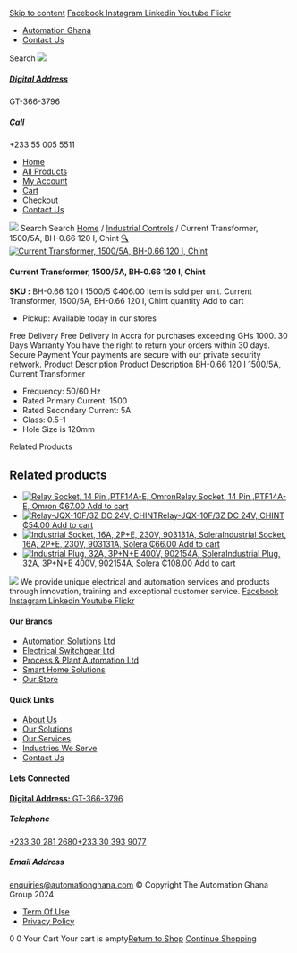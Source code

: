 [Skip to content](https://store.automationghana.com/product/current-transformer-bh-0-66-120-i-1500-5-clas-0-5-1-chint/#content)
[ Facebook ](https://www.facebook.com/automationgh/) [ Instagram ](https://www.instagram.com/automationgh/) [ Linkedin ](https://www.linkedin.com/company/the-automation-ghana-limited/) [ Youtube ](https://www.youtube.com/channel/UCurrRDUSm5oIW39VXjn1u0w) [ Flickr ](https://www.flickr.com/photos/181794037@N07/)
  * [ Automation Ghana ](https://automationghana.com)
  * [ Contact Us ](https://store.automationghana.com/contact/)


Search
[ ![](https://store.automationghana.com/wp-content/uploads/2024/04/Website-TAGG-Logo-BLUE.png) ](https://store.automationghana.com/)
[ ](https://maps.app.goo.gl/m4xeaagWCNbLk4jM6)
#####  [ Digital Address ](https://maps.app.goo.gl/m4xeaagWCNbLk4jM6)
GT-366-3796 
[ ](tel:+233550055511)
#####  [ Call ](tel:+233550055511)
+233 55 005 5511 
  * [Home](https://store.automationghana.com/)
  * [All Products](https://store.automationghana.com/shop/)
  * [My Account](https://store.automationghana.com/my-account/)
  * [Cart](https://store.automationghana.com/cart/)
  * [Checkout](https://store.automationghana.com/checkout/)
  * [Contact Us](https://store.automationghana.com/contact/)


[![](https://store.automationghana.com/wp-content/uploads/2024/04/AutomationGhana_logo_white.png)](https://store.automationghana.com)
Search
Search
[Home](https://store.automationghana.com) / [Industrial Controls](https://store.automationghana.com/product-category/industrial-controls/) / Current Transformer, 1500/5A, BH-0.66 120 I, Chint
[🔍](https://store.automationghana.com/product/current-transformer-bh-0-66-120-i-1500-5-clas-0-5-1-chint/)
[![Current Transformer, 1500/5A, BH-0.66 120 I, Chint](https://store.automationghana.com/wp-content/uploads/2020/04/BH-0.66-120-I-1500-5A-Class-0.5-1-Chint-Copy-Copy-1.jpg)](https://store.automationghana.com/wp-content/uploads/2020/04/BH-0.66-120-I-1500-5A-Class-0.5-1-Chint-Copy-Copy-1.jpg)
####  Current Transformer, 1500/5A, BH-0.66 120 I, Chint 
**SKU :** BH-0.66 120 I 1500/5 
₵406.00
Item is sold per unit.
Current Transformer, 1500/5A, BH-0.66 120 I, Chint quantity
Add to cart
  * Pickup: Available today in our stores


Free Delivery 
Free Delivery in Accra for purchases exceeding GHs 1000. 
30 Days Warranty 
You have the right to return your orders within 30 days. 
Secure Payment 
Your payments are secure with our private security network. 
Product Description
Product Description
BH-0.66 120 I 1500/5A, Current Transformer 
  * Frequency: 50/60 Hz
  * Rated Primary Current: 1500
  * Rated Secondary Current: 5A
  * Class: 0.5-1
  * Hole Size is 120mm


Related Products 
## Related products
  * [![Relay Socket, 14 Pin ,PTF14A-E, Omron](https://store.automationghana.com/wp-content/uploads/2020/04/14-Pin-Relay-Socket-PTF14A-E-Omron.jpg)Relay Socket, 14 Pin ,PTF14A-E, Omron ₵67.00 ](https://store.automationghana.com/product/14-pin-relay-socket-ptf14a-e-omron/)
[Add to cart](https://store.automationghana.com/product/current-transformer-bh-0-66-120-i-1500-5-clas-0-5-1-chint/?add-to-cart=1594)
  * [![Relay-JQX-10F/3Z DC 24V, CHINT](https://store.automationghana.com/wp-content/uploads/2020/04/11-Pin-Relay-JQX-10F_3Z-220VAC-Chint-2-300x300.jpg)Relay-JQX-10F/3Z DC 24V, CHINT ₵54.00 ](https://store.automationghana.com/product/relay-jqx-10f-3z-dc-24v-chint/)
[Add to cart](https://store.automationghana.com/product/current-transformer-bh-0-66-120-i-1500-5-clas-0-5-1-chint/?add-to-cart=1593)
  * [![Industrial Socket, 16A, 2P+E, 230V, 903131A, Solera](https://store.automationghana.com/wp-content/uploads/2020/04/903131A.png)Industrial Socket, 16A, 2P+E, 230V, 903131A, Solera ₵66.00 ](https://store.automationghana.com/product/industrial-socket-903131a-solera/)
[Add to cart](https://store.automationghana.com/product/current-transformer-bh-0-66-120-i-1500-5-clas-0-5-1-chint/?add-to-cart=1513)
  * [![Industrial Plug, 32A, 3P+N+E 400V, 902154A, Solera](https://store.automationghana.com/wp-content/uploads/2020/04/902154A.png)Industrial Plug, 32A, 3P+N+E 400V, 902154A, Solera ₵108.00 ](https://store.automationghana.com/product/industrial-plug-902154a-solera/)
[Add to cart](https://store.automationghana.com/product/current-transformer-bh-0-66-120-i-1500-5-clas-0-5-1-chint/?add-to-cart=1511)


![](https://store.automationghana.com/wp-content/uploads/2024/04/AutomationGhana_logo_white.png)
We provide unique electrical and automation services and products through innovation, training and exceptional customer service.
[ Facebook ](https://www.facebook.com/automationgh/) [ Instagram ](https://www.instagram.com/automationgh/) [ Linkedin ](https://www.linkedin.com/company/the-automation-ghana-limited/) [ Youtube ](https://www.youtube.com/channel/UCurrRDUSm5oIW39VXjn1u0w) [ Flickr ](https://www.flickr.com/photos/181794037@N07/)
#### Our Brands
  * [ Automation Solutions Ltd ](https://store.automationghana.com/product/current-transformer-bh-0-66-120-i-1500-5-clas-0-5-1-chint/)
  * [ Electrical Switchgear Ltd ](https://store.automationghana.com/product/current-transformer-bh-0-66-120-i-1500-5-clas-0-5-1-chint/)
  * [ Process & Plant Automation Ltd ](https://store.automationghana.com/product/current-transformer-bh-0-66-120-i-1500-5-clas-0-5-1-chint/)
  * [ Smart Home Solutions ](https://store.automationghana.com/product/current-transformer-bh-0-66-120-i-1500-5-clas-0-5-1-chint/)
  * [ Our Store ](https://store.automationghana.com/product/current-transformer-bh-0-66-120-i-1500-5-clas-0-5-1-chint/)


#### Quick Links
  * [ About Us ](https://store.automationghana.com/product/current-transformer-bh-0-66-120-i-1500-5-clas-0-5-1-chint/)
  * [ Our Solutions ](https://store.automationghana.com/product/current-transformer-bh-0-66-120-i-1500-5-clas-0-5-1-chint/)
  * [ Our Services ](https://store.automationghana.com/product/current-transformer-bh-0-66-120-i-1500-5-clas-0-5-1-chint/)
  * [ Industries We Serve ](https://store.automationghana.com/product/current-transformer-bh-0-66-120-i-1500-5-clas-0-5-1-chint/)
  * [ Contact Us ](https://store.automationghana.com/product/current-transformer-bh-0-66-120-i-1500-5-clas-0-5-1-chint/)


#### Lets Connected
[**Digital Address:** GT-366-3796](https://maps.app.goo.gl/m4xeaagWCNbLk4jM6)
#####  Telephone 
[ +233 30 281 2680](tel:+233302812680)[+233 30 393 9077](https://store.automationghana.com/product/current-transformer-bh-0-66-120-i-1500-5-clas-0-5-1-chint/+233303939077)
#####  Email Address 
enquiries@automationghana.com 
© Copyright The Automation Ghana Group 2024
  * [ Term Of Use ](https://store.automationghana.com/product/current-transformer-bh-0-66-120-i-1500-5-clas-0-5-1-chint/)
  * [ Privacy Policy ](https://store.automationghana.com/product/current-transformer-bh-0-66-120-i-1500-5-clas-0-5-1-chint/)


0
0
Your Cart
Your cart is empty[Return to Shop](https://store.automationghana.com/shop/)
[Continue Shopping](https://store.automationghana.com/product/current-transformer-bh-0-66-120-i-1500-5-clas-0-5-1-chint/)
